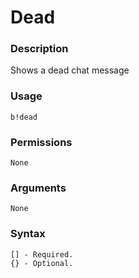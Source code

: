 # Dead

### **Description**

Shows a dead chat message

### Usage

```
b!dead
```

### Permissions

```
None
```

### Arguments

```
None
```

### Syntax

```
[] - Required.
{} - Optional.
```
